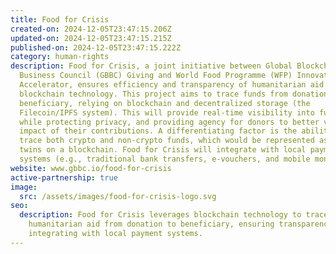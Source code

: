 ```yaml
---
title: Food for Crisis
created-on: 2024-12-05T23:47:15.206Z
updated-on: 2024-12-05T23:47:15.215Z
published-on: 2024-12-05T23:47:15.222Z
category: human-rights
description: Food for Crisis, a joint initiative between Global Blockchain
  Business Council (GBBC) Giving and World Food Programme (WFP) Innovation
  Accelerator, ensures efficiency and transparency of humanitarian aid through
  blockchain technology. This project aims to trace funds from donation to
  beneficiary, relying on blockchain and decentralized storage (the
  Filecoin/IPFS system). This will provide real-time visibility into fund flows,
  while protecting privacy, and providing agency for donors to better view the
  impact of their contributions. A differentiating factor is the ability to
  trace both crypto and non-crypto funds, which would be represented as digital
  twins on a blockchain. Food for Crisis will integrate with local payment
  systems (e.g., traditional bank transfers, e-vouchers, and mobile money).
website: www.gbbc.io/food-for-crisis
active-partnership: true
image:
  src: /assets/images/food-for-crisis-logo.svg
seo:
  description: Food for Crisis leverages blockchain technology to trace
    humanitarian aid from donation to beneficiary, ensuring transparency while
    integrating with local payment systems.
---
```

